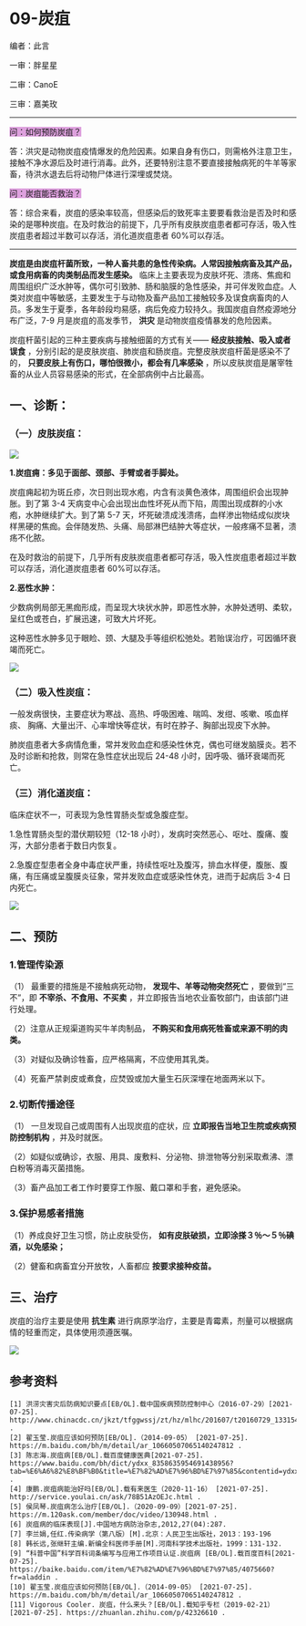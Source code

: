 # 09-炭疽

编者：此言

一审：胖星星

二审：CanoE

三审：嘉美玫

---

<font style="background: Plum">问：如何预防炭疽？</font>

答：洪灾是动物炭疽疫情爆发的危险因素。如果自身有伤口，则需格外注意卫生，接触不净水源后及时进行消毒。此外，还要特别注意不要直接接触病死的牛羊等家畜，待洪水退去后将动物尸体进行深埋或焚烧。

<font style="background: Plum">问：炭疽能否救治？</font>

答：综合来看，炭疽的感染率较高，但感染后的致死率主要要看救治是否及时和感染的是哪种炭疽。在及时救治的前提下，几乎所有皮肤炭疽患者都可存活，吸入性炭疽患者超过半数可以存活，消化道炭疽患者 60%可以存活。

---

 **炭疽是由炭疽杆菌所致，一种人畜共患的急性传染病。人常因接触病畜及其产品，或食用病畜的肉类制品而发生感染。** 临床上主要表现为皮肤坏死、溃疡、焦痂和周围组织广泛水肿等，偶尔可引致肺、肠和脑膜的急性感染，并可伴发败血症。人类对炭疽中等敏感，主要发生于与动物及畜产品加工接触较多及误食病畜肉的人员。多发生于夏季，各年龄段均易感，病后免疫力较持久。我国炭疽自然疫源地分布广泛，7-9 月是炭疽的高发季节， **洪灾** 是动物炭疽疫情暴发的危险因素。

炭疽杆菌引起的三种主要疾病与接触细菌的方式有关—— **经皮肤接触、吸入或者误食** ，分别引起的是皮肤炭疽、肺炭疽和肠炭疽。完整皮肤炭疽杆菌是感染不了的， **只要皮肤上有伤口，哪怕很微小，都会有几率感染** ，所以皮肤炭疽是屠宰牲畜的从业人员容易感染的形式，在全部病例中占比最高。

## 一、诊断：

### （一）皮肤炭疽：

![](..\pics\07-01.png)

 **1.炭疽痈：多见于面部、颈部、手臂或者手脚处。** 

炭疽痈起初为斑丘疹，次日则出现水疱，内含有淡黄色液体，周围组织会出现肿胀。到了第 3-4 天病变中心会出现出血性坏死从而下陷，周围出现成群的小水疱，水肿继续扩大。到了第 5-7 天，坏死破溃成浅溃疡，血样渗出物结成似炭块样黑硬的焦痂。会伴随发热、头痛、局部淋巴结肿大等症状，一般疼痛不显著，溃疡不化脓。

在及时救治的前提下，几乎所有皮肤炭疽患者都可存活，吸入性炭疽患者超过半数可以存活，消化道炭疽患者 60%可以存活。

 **2.恶性水肿：** 

少数病例局部无黑痂形成，而呈现大块状水肿，即恶性水肿，水肿处透明、柔软，呈红色或苍白，扩展迅速，可致大片坏死。

这种恶性水肿多见于眼睑、颈、大腿及手等组织松弛处。若贻误治疗，可因循环衰竭而死亡。

![](..\pics\07-02.png)

### （二）吸入性炭疽：

一般发病很快，主要症状为寒战、高热、呼吸困难、喘鸣、发绀、咳嗽、咳血样痰、 胸痛、大量出汗、心率增快等症状，有时在脖子、胸部出现皮下水肿。

肺炭疽患者大多病情危重，常并发败血症和感染性休克，偶也可继发脑膜炎。若不及时诊断和抢救，则常在急性症状出现后 24-48 小时，因呼吸、循环衰竭而死亡。

### （三）消化道炭疽：

临床症状不一，可表现为急性胃肠炎型或急腹症型。

1.急性胃肠炎型的潜伏期较短（12-18 小时），发病时突然恶心、呕吐、腹痛、腹泻，大部分患者于数日内恢复。

2.急腹症型患者全身中毒症状严重，持续性呕吐及腹泻，排血水样便，腹胀、腹痛，有压痛或呈腹膜炎征象，常并发败血症或感染性休克，进而于起病后 3-4 日内死亡。

![](..\pics\07-03.png)

## 二、预防

### 1.管理传染源

（1） 最重要的措施是不接触病死动物， **发现牛、羊等动物突然死亡** ，要做到“三不”，即 **不宰杀、不食用、不买卖** ，并立即报告当地农业畜牧部门，由该部门进行处理。

（2）注意从正规渠道购买牛羊肉制品， **不购买和食用病死牲畜或来源不明的肉类。** 

（3）对疑似及确诊牲畜，应严格隔离，不应使用其乳类。

（4）死畜严禁剥皮或煮食，应焚毁或加大量生石灰深埋在地面两米以下。

### 2.切断传播途径

（1） 一旦发现自己或周围有人出现炭疽的症状，应 **立即报告当地卫生院或疾病预防控制机构** ，并及时就医。

（2）如疑似或确诊，衣服、用具、废敷料、分泌物、排泄物等分别采取煮沸、漂白粉等消毒灭菌措施。

（3）畜产品加工者工作时要穿工作服、戴口罩和手套，避免感染。

### 3.保护易感者措施

（1）养成良好卫生习惯，防止皮肤受伤， **如有皮肤破损，立即涂搽３％～５％碘酒，以免感染；** 

（2）健畜和病畜宜分开放牧，人畜都应 **按要求接种疫苗。** 

## 三、治疗

炭疽的治疗主要是使用 **抗生素** 进行病原学治疗，主要是青霉素，剂量可以根据病情的轻重而定，具体使用须遵医嘱。

![](..\pics\07.png)

## 参考资料

```
[1] 洪涝灾害灾后防病知识要点[EB/OL].载中国疾病预防控制中心（2016-07-29）[2021-07-25]. http://www.chinacdc.cn/jkzt/tfggwssj/zt/hz/mlhc/201607/t20160729_133154.html .  
[2] 翟玉莹.炭疽应该如何预防[EB/OL].（2014-09-05） [2021-07-25]. https://m.baidu.com/bh/m/detail/ar_10660507065140247812 .  
[3] 陈志海.炭疽病[EB/OL].载百度健康医典[2021-07-25]. https://www.baidu.com/bh/dict/ydxx_8358635954691438956?tab=%E6%A6%82%E8%BF%B0&title=%E7%82%AD%E7%96%BD%E7%97%85&contentid=ydxx_8358635954691438956&subTab=%E5%AE%9A%E4%B9%89&sf_ref=dict_home&lid=0530704181&from=dicta .
[4] 康鹏.炭疽病能治好吗[EB/OL].载有来医生（2020-11-16） [2021-07-25]. http://service.youlai.cn/ask/78B51AzOEJc.html .  
[5] 侯凤琴.炭疽病怎么治疗[EB/OL].（2020-09-09）[2021-07-25]. https://m.120ask.com/member/doc/video/130948.html .  
[6] 炭疽病的临床表现[J].中国地方病防治杂志,2012,27(04):287.
[7] 李兰娟,任红.传染病学（第八版）[M].北京：人民卫生出版社，2013：193-196
[8] 韩长远,张继轩主编.新编全科医师手册[M].河南科学技术出版社，1999：131-132.
[9] “科普中国”科学百科词条编写与应用工作项目认证.炭疽病 [EB/OL].载百度百科[2021-07-25]. https://baike.baidu.com/item/%E7%82%AD%E7%96%BD%E7%97%85/4075660?fr=aladdin .
[10] 翟玉莹.炭疽应该如何预防[EB/OL].（2014-09-05） [2021-07-25]. https://m.baidu.com/bh/m/detail/ar_10660507065140247812 .
[11] Vigorous Cooler. 炭疽，什么来头？[EB/OL].载知乎专栏（2019-02-21）[2021-07-25]. https://zhuanlan.zhihu.com/p/42326610 .
```
